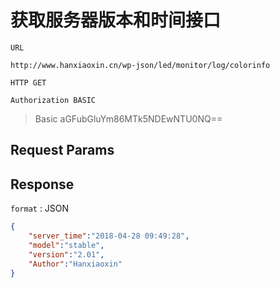 获取服务器版本和时间接口
===


`URL`

	http://www.hanxiaoxin.cn/wp-json/led/monitor/log/colorinfo

`HTTP GET`

`Authorization BASIC`

> Basic aGFubGluYm86MTk5NDEwNTU0NQ==

## Request Params



## Response

`format` : JSON

```json
{	
	"server_time":"2018-04-28 09:49:28",
	"model":"stable",
	"version":"2.01",
	"Author":"Hanxiaoxin"
}
```